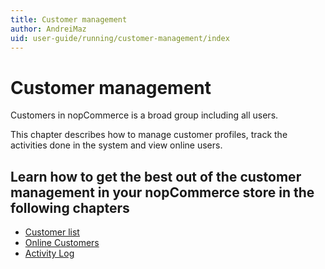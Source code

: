 ```yaml
---
title: Customer management
author: AndreiMaz
uid: user-guide/running/customer-management/index
---
```


# Customer management

Customers in nopCommerce is a broad group including all users.

This chapter describes how to manage customer profiles, track the activities done in the system and view online users.

## Learn how to get the best out of the customer management in your nopCommerce store in the following chapters

* [Customer list](xref:user-guide/running/customer-management/customer-list.md)
* [Online Customers](xref:user-guide/running/customer-management/online-customers.md)
* [Activity Log](xref:user-guide/running/customer-management/activity-log.md)
